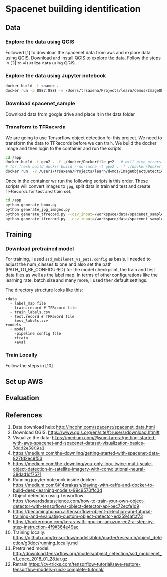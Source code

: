 # Spacenet building identification



## Data 

### Explore the data using QGIS

Followed [1] to download the spacenet data from aws and explore data using QGIS. Download and install QGIS to explore the data. Follow the steps in [3] to visualize data using QGIS. 

### Explore the data using Jupyter notebook

```bash
docker build -t <name> .
docker run -p 8887:8888 -v /Users/trsaxena/Projects/learn/demos/ImageObjectDetection/spacenet_building_detection/notebooks:/model1/notebooks -v /Users/trsaxena/Projects/learn/demos/ImageObjectDetection/spacenet_building_detection/data:/model1/data -it <name>
``` 

### Download spacenet_sample 
Download data from google drive and place it in the data folder 

### Transform to TFRecords

We are going to use Tensorflow object detection for this project. We need to transform the data to TFRecords before we can train. We build the docker image and then login to the container and run the scripts.
 
```bash
cd /app
docker build -t geo2 . -f ./docker/Dockerfile_py2   # will give errors but build successfully
# for fresh build docker build --no-cache -t geo2 . -f ./docker/Dockerfile_py2 
docker run  -v /Users/trsaxena/Projects/learn/demos/ImageObjectDetection/spacenet_building_detection/data:/workspace/data -it geo /bin/bash
```
Once in the container we run the following scripts in this order. These scripts will  convert images to `jpg`, split data in train and test and create TFRecords for test and train set.

```bash
cd /app 
python generate_bbox.py
python generate_jpg_images.py
python generate_tfrecord.py --csv_input=/workspace/data/spacenet_sample/AOI_2_Vegas_Train/output/data/train_labels.csv  --output_path=/workspace/data/spacenet_sample/AOI_2_Vegas_Train/output/data/train.record
python generate_tfrecord.py --csv_input=/workspace/data/spacenet_sample/AOI_2_Vegas_Train/output/data/test_labels.csv  --output_path=/workspace/data/spacenet_sample/AOI_2_Vegas_Train/output/data/test.record
```

## Training
 

### Download pretrained model
For training, I used `ssd_mobilenet_v1_pets.config` as basis. I needed to adjust the num_classes to one and also set the path (PATH_TO_BE_CONFIGURED) for the model checkpoint, the train and test data files as well as the label map. In terms of other configurations like the learning rate, batch size and many more, I used their default settings.

The directory structure looks like this: 
```
+data
  - label_map file
  - train.record # TFRecord file
  - train_labels.csv
  - test.record # TFRecord file
  - test_labels.csv
+models
  + model
    -pipeline config file
    +train
    +eval
```



### Train Locally 
Follow the steps in [10]


## Set up AWS 


## Evaluation
 

## References 
1. Data download help: http://lncohn.com/spacenet/spacenet_data.html
2. Download QGIS: https://www.qgis.org/en/site/forusers/download.html# 
3. Visualize the data: https://medium.com/@sumit.arora/getting-started-with-aws-spacenet-and-spacenet-dataset-visualization-basics-7ddd2e5809a2
4. https://medium.com/the-downlinq/getting-started-with-spacenet-data-827fd2ec9f53
5. https://medium.com/the-downlinq/you-only-look-twice-multi-scale-object-detection-in-satellite-imagery-with-convolutional-neural-38dad1cf7571
6. Running jupyter notebook inside docker: https://medium.com/@14prakash/playing-with-caffe-and-docker-to-build-deep-learning-models-99c9570ffc3d
7. Object detection using Tensorflow: https://towardsdatascience.com/how-to-train-your-own-object-detector-with-tensorflows-object-detector-api-bec72ecfe1d9
8. https://becominghuman.ai/tensorflow-object-detection-api-tutorial-training-and-evaluating-custom-object-detector-ed2594afcf73
9. https://hackernoon.com/keras-with-gpu-on-amazon-ec2-a-step-by-step-instruction-4f90364e49ac
10. Training locally: https://github.com/tensorflow/models/blob/master/research/object_detection/g3doc/running_locally.md
11. Pretrained model: http://download.tensorflow.org/models/object_detection/ssd_mobilenet_v1_coco_2018_01_28.tar.gz
12. Retrain https://cv-tricks.com/tensorflow-tutorial/save-restore-tensorflow-models-quick-complete-tutorial/

